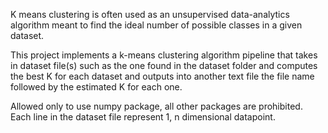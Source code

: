 K means clustering is often used as an unsupervised data-analytics algorithm meant to find the ideal number of possible classes in a given dataset.

This project implements a k-means clustering algorithm pipeline that takes in dataset file(s) such as the one found in the dataset folder and computes the best K for each dataset and outputs into another text file the file name followed by the estimated K for each one.

Allowed only to use numpy package, all other packages are prohibited. Each line in the dataset file represent 1, n dimensional datapoint.